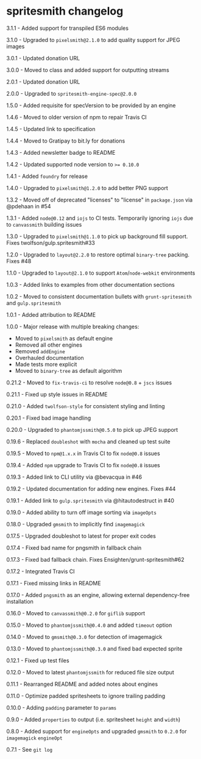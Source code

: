 # spritesmith changelog
3.1.1 - Added support for transpiled ES6 modules

3.1.0 - Upgraded to `pixelsmith@2.1.0` to add quality support for JPEG images

3.0.1 - Updated donation URL

3.0.0 - Moved to class and added support for outputting streams

2.0.1 - Updated donation URL

2.0.0 - Upgraded to `spritesmith-engine-spec@2.0.0`

1.5.0 - Added requisite for specVersion to be provided by an engine

1.4.6 - Moved to older version of npm to repair Travis CI

1.4.5 - Updated link to specification

1.4.4 - Moved to Gratipay to bit.ly for donations

1.4.3 - Added newsletter badge to README

1.4.2 - Updated supported node version to `>= 0.10.0`

1.4.1 - Added `foundry` for release

1.4.0 - Upgraded to `pixelsmith@1.2.0` to add better PNG support

1.3.2 - Moved off of deprecated "licenses" to "license" in `package.json` via @pdehaan in #54

1.3.1 - Added `node@0.12` and `iojs` to CI tests. Temporarily ignoring `iojs` due to `canvassmith` building issues

1.3.0 - Upgraded to `pixelsmith@1.1.0` to pick up background fill support. Fixes twolfson/gulp.spritesmith#33

1.2.0 - Upgraded to `layout@2.2.0` to restore optimal `binary-tree` packing. Fixes #48

1.1.0 - Upgraded to `layout@2.1.0` to support `Atom`/`node-webkit` environments

1.0.3 - Added links to examples from other documentation sections

1.0.2 - Moved to consistent documentation bullets with `grunt-spritesmith` and `gulp.spritesmith`

1.0.1 - Added attribution to README

1.0.0 - Major release with multiple breaking changes:

- Moved to `pixelsmith` as default engine
- Removed all other engines
- Removed `addEngine`
- Overhauled documentation
- Made tests more explicit
- Moved to `binary-tree` as default algorithm

0.21.2 - Moved to `fix-travis-ci` to resolve `node@0.8` + `jscs` issues

0.21.1 - Fixed up style issues in README

0.21.0 - Added `twolfson-style` for consistent styling and linting

0.20.1 - Fixed bad image handling

0.20.0 - Upgraded to `phantomjssmith@0.5.0` to pick up JPEG support

0.19.6 - Replaced `doubleshot` with `mocha` and cleaned up test suite

0.19.5 - Moved to `npm@1.x.x` in Travis CI to fix `node@0.8` issues

0.19.4 - Added `npm` upgrade to Travis CI to fix `node@0.8` issues

0.19.3 - Added link to CLI utility via @bevacqua in #46

0.19.2 - Updated documentation for adding new engines. Fixes #44

0.19.1 - Added link to `gulp.spritesmith` via @hitautodestruct in #40

0.19.0 - Added ability to turn off image sorting via `imageOpts`

0.18.0 - Upgraded `gmsmith` to implicitly find `imagemagick`

0.17.5 - Upgraded doubleshot to latest for proper exit codes

0.17.4 - Fixed bad name for pngsmith in fallback chain

0.17.3 - Fixed bad fallback chain. Fixes Ensighten/grunt-spritesmith#62

0.17.2 - Integrated Travis CI

0.17.1 - Fixed missing links in README

0.17.0 - Added `pngsmith` as an engine, allowing external dependency-free installation

0.16.0 - Moved to `canvassmith@0.2.0` for `giflib` support

0.15.0 - Moved to `phantomjssmith@0.4.0` and added `timeout` option

0.14.0 - Moved to `gmsmith@0.3.0` for detection of imagemagick

0.13.0 - Moved to `phantomjssmith@0.3.0` and fixed bad expected sprite

0.12.1 - Fixed up test files

0.12.0 - Moved to latest `phantomjssmith` for reduced file size output

0.11.1 - Rearranged README and added notes about engines

0.11.0 - Optimize padded spritesheets to ignore trailing padding

0.10.0 - Adding `padding` parameter to `params`

0.9.0 - Added `properties` to output (i.e. spritesheet `height` and `width`)

0.8.0 - Added support for `engineOpts` and upgraded `gmsmith` to `0.2.0` for `imagemagick` `engineOpt`

0.7.1 - See `git log`
